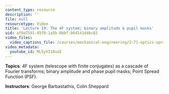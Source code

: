 ```yaml
---
content_type: resource
description: ''
file: null
resourcetype: Video
title: 'Lecture 19: The 4F system; binary amplitude & pupil masks'
uid: af0a7591-45f0-1a5b-0bbf-b64141d4bc02
video_files:
  video_captions_file: /courses/mechanical-engineering/2-71-optics-spring-2009/video-lectures/lecture-19-the-4f-system-binary-amplitude-pupil-masks/ML5yVI18uaI.vtt
video_metadata:
  youtube_id: ML5yVI18uaI
---
```


**Topics**: 4F system (telescope with finite conjugates) as a cascade of Fourier transforms; binary amplitude and phase pupil masks; Point Spread Function (PSF).

**Instructors**: George Barbastathis, Colin Sheppard